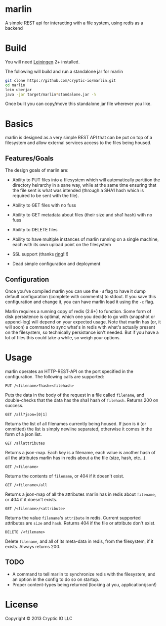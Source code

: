 # marlin

A simple REST api for interacting with a file system, using redis as a backend

# Build

You will need [Leiningen][1] 2+ installed.

The following will build and run a standalone jar for marlin
```bash
git clone https://github.com/cryptic-io/marlin.git
cd marlin
lein uberjar
java -jar target/marlin*standalone.jar -h
```

Once built you can copy/move this standalone jar file wherever you like.

[1]: https://github.com/technomancy/leiningen

# Basics

marlin is designed as a very simple REST API that can be put on top of a filesystem and allow
external services access to the files being housed.

## Features/Goals

The design goals of marlin are:

* Ability to PUT files into a filesystem which will automatically partition the directory heirarchy
  in a sane way, while at the same time ensuring that the file sent is what was intended (through a
  SHA1 hash which is required to be sent with the file).

* Ability to GET files with no fuss

* Ability to GET metadata about files (their size and sha1 hash) with no fuss

* Ability to DELETE files

* Ability to have multiple instances of marlin running on a single machine, each with its own upload
  point on the filesystem

* SSL support (thanks [ring](https://github.com/ring-clojure/ring)!!!)

* Dead simple configuration and deployment

## Configuration

Once you've compiled marlin you can use the `-d` flag to have it dump default configuration (complete
with comments) to stdout. If you save this configuration and change it, you can have marlin load it
using the `-c` flag.

Marlin requires a running copy of redis (2.6+) to function. Some form of disk persistence is optimal,
which one you decide to go with (snapshot or append-log) will depend on your expected usage. Note that
marlin has (or, it will soon) a command to sync what's in redis with what's actually present on the
filesystem, so technically persistance isn't needed. But if you have a lot of files this could take a
while, so weigh your options.

# Usage

marlin operates an HTTP-REST-API on the port specified in the configuration. The following calls are
supported:

`PUT /<filename>?hash=<filehash>`

Puts the data in the body of the request in a file called `filename`, and double-checks that the data
has the sha1 hash of `filehash`. Returns 200 on success.

`GET /all?json=[0|1]`

Returns the list of all filenames currently being housed. If json is `0` (or ommitted) the list is
simply newline separated, otherwise it comes in the form of a json list.

`GET /allattributes`

Returns a json-map. Each key is a filename, each value is another hash of all the attributes marlin
has in redis about a the file (size, hash, etc...).

`GET /<filename>`

Returns the contents of `filename`, or 404 if it doesn't exist.

`GET /<filename>/all`

Returns a json-map of all the attributes marlin has in redis about `filename`, or 404 if it doesn't
exists.

`GET /<filename>/<attribute>`

Returns the value `filename`'s `attribute` in redis. Current supported attributes are `size` and
`hash`. Returns 404 if the file or attribute don't exist.

`DELETE /<filename>`

Delete `filename`, and all of its meta-data in redis, from the filesystem, if it exists. Always
returns 200.

## TODO

* A command to tell marlin to synchronize redis with the filesystem, and an option in the config to
do so on startup.
* Proper content-types being returned (looking at you, application/json!)

# License

Copyright © 2013 Cryptic IO LLC
